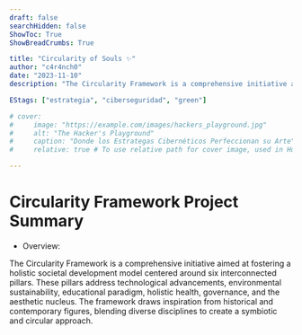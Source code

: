 ```yaml
---
draft: false
searchHidden: false
ShowToc: True
ShowBreadCrumbs: True

title: "Circularity of Souls ✨"
author: "c4r4nch0"
date: "2023-11-10"
description: "The Circularity Framework is a comprehensive initiative aimed at fostering a holistic societal development model centered around six interconnected pillars"

EStags: ["estrategia", "ciberseguridad", "green"]

# cover:
#     image: "https://example.com/images/hackers_playground.jpg"
#     alt: "The Hacker's Playground"
#     caption: "Donde los Estrategas Cibernéticos Perfeccionan su Arte"
#     relative: true # To use relative path for cover image, used in Hugo Page-bundles    

---
```

# Circularity Framework Project Summary

- Overview:

The Circularity Framework is a comprehensive initiative aimed at fostering a holistic societal development model centered around six interconnected pillars. These pillars address technological advancements, environmental sustainability, educational paradigm, holistic health, governance, and the aesthetic nucleus. The framework draws inspiration from historical and contemporary figures, blending diverse disciplines to create a symbiotic and circular approach.